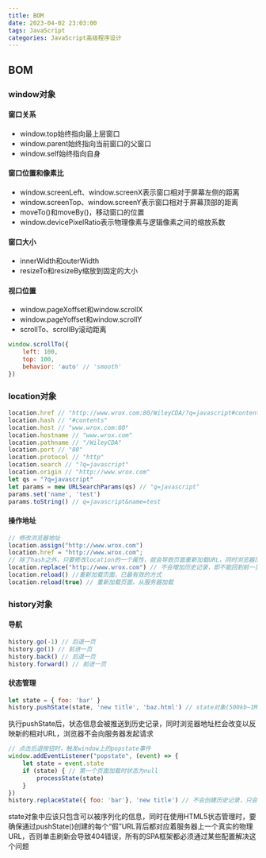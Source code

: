 ```yaml
---
title: BOM
date: 2023-04-02 23:03:00
tags: JavaScript
categories: JavaScript高级程序设计
---
```


## BOM

### window对象

#### 窗口关系

- window.top始终指向最上层窗口
- window.parent始终指向当前窗口的父窗口
- window.self始终指向自身

#### 窗口位置和像素比

- window.screenLeft、window.screenX表示窗口相对于屏幕左侧的距离
- window.screenTop、window.screenY表示窗口相对于屏幕顶部的距离
- moveTo()和moveBy()，移动窗口的位置
- window.devicePixelRatio表示物理像素与逻辑像素之间的缩放系数

#### 窗口大小

- innerWidth和outerWidth
- resizeTo和resizeBy缩放到固定的大小

#### 视口位置

- window.pageXoffset和window.scrollX
- window.pageYoffset和window.scrollY
- scrollTo、scrollBy滚动距离

```javascript
window.scrollTo({
    left: 100,
    top: 100,
    behavior: 'auto' // 'smooth'
})
```

### location对象

```javascript
location.href // "http://www.wrox.com:80/WileyCDA/?q=javascript#contents"
location.hash // "#contents"
location.host // "www.wrox.com:80"
location.hostname // "www.wrox.com"
location.pathname // "/WileyCDA"
location.port // "80"
location.protocol // "http"
location.search // "?q=javascript"
location.origin // "http://www.wrox.com"
let qs = "?q=javascript"
let params = new URLSearchParams(qs) // "q=javascript"
params.set('name', 'test')
params.toString() // q=javascript&name=test
```

#### 操作地址

```javascript
// 修改浏览器地址
location.assign("http://www.wrox.com")
location.href = "http://www.wrox.com";
// 除了hash之外，只要修改location的一个属性，就会导致页面重新加载URL，同时浏览器历史记录中会增加相应的记录
location.replace("http://www.wrox.com") // 不会增加历史记录，即不能回到前一页
location.reload() //重新加载页面，已最有效的方式
location.reload(true) // 重新加载页面，从服务器加载
```

### history对象

#### 导航

```javascript
history.go(-1) // 后退一页
history.go(1) // 前进一页
history.back() // 后退一页
history.forward() // 前进一页
```

#### 状态管理

```javascript
let state = { foo: 'bar' }
history.pushState(state, 'new title', 'baz.html') // state对象(500kb~1MB)、新状态的标题和（可选的）相对URL
```

执行pushState后，状态信息会被推送到历史记录，同时浏览器地址栏会改变以反映新的相对URL，浏览器不会向服务器发起请求

```javascript
// 点击后退按钮时，触发window上的popstate事件
window.addEventListener("popstate", (event) => {
    let state = event.state
    if (state) { // 第一个页面加载时状态为null
        processState(state)
    }
})
history.replaceState({ foo: 'bar'}, 'new title') // 不会创建历史记录，只会覆盖当前状态

```

state对象中应该只包含可以被序列化的信息，同时在使用HTML5状态管理时，要确保通过pushState()创建的每个“假”URL背后都对应着服务器上一个真实的物理URL，否则单击刷新会导致404错误，所有的SPA框架都必须通过某些配置解决这个问题
